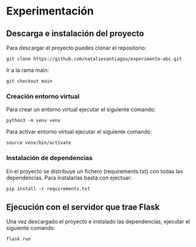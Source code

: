# Experimentación

## Descarga e instalación del proyecto

Para descargar el proyecto puedes clonar el repositorio:

    git clone https://github.com/nataliesantiagou/experimento-abc.git
    
Ir a la rama main:

    git checkout main

### Creación entorno virtual
Para crear un entorno virtual ejecutar el siguiente comando:

    python3 -m venv venv
    
Para activar entorno virtual ejecutar el siguiente comando:

    source venv/bin/activate

### Instalación de dependencias
En el proyecto se distribuye un fichero (requirements.txt) con todas las dependencias. Para instalarlas
basta con ejectuar:

    pip install -r requirements.txt
    
## Ejecución con el servidor que trae Flask

Una vez descargado el proyecto e instalado las dependencias, ejecutar el siguiente comando:

    flask run
